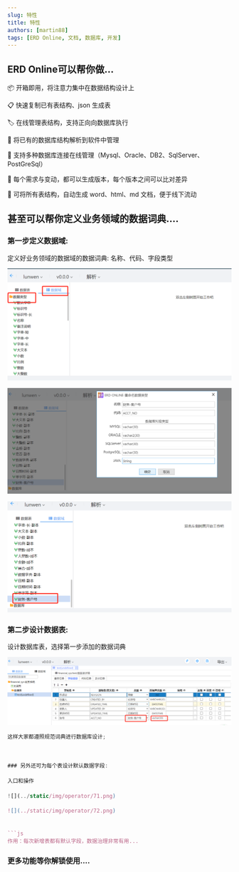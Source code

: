 ```yaml
---
slug: 特性
title: 特性
authors: [martin88]
tags: [ERD Online, 文档, 数据库, 开发]
---
```


## ERD Online可以帮你做...

📦 开箱即用，将注意力集中在数据结构设计上

📋 快速复制已有表结构、json 生成表

🏷 在线管理表结构，支持正向向数据库执行

🎨 将已有的数据库结构解析到软件中管理

📱 支持多种数据库连接在线管理（Mysql、Oracle、DB2、SqlServer、PostGreSql）

📡 每个需求与变动，都可以生成版本，每个版本之间可以比对差异

🎉 可将所有表结构，自动生成 word、html、md 文档，便于线下流动

## 甚至可以帮你定义业务领域的数据词典....

### 第一步定义数据域:

定义好业务领域的数据域的数据词典:
名称、代码、字段类型

![](../static/img/operator/67.png)

![](../static/img/operator/68.png)

![](../static/img/operator/69.png)

### 第二步设计数据表:

设计数据库表，选择第一步添加的数据词典

![](../static/img/operator/70.png)

```js
这样大家都遵照规范词典进行数据库设计;
```

```js


### 另外还可为每个表设计默认数据字段:

入口和操作

![](../static/img/operator/71.png)

![](../static/img/operator/72.png)


```js
作用：每次新增表都有默认字段，数据治理非常有用...
```

### 更多功能等你解锁使用....